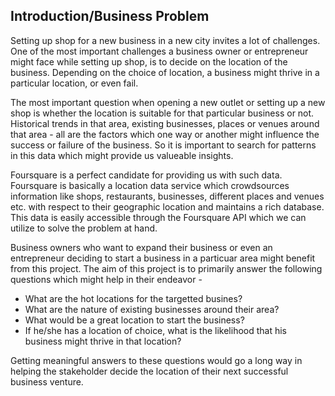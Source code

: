 ## Introduction/Business Problem


Setting up shop for a new business in a new city invites a lot of challenges. One of the most important challenges a business owner or entrepreneur might face while setting up shop, is to decide on the location of the business. Depending on the choice of location, a business might thrive in a particular location, or even fail.

The most important question when opening a new outlet or setting up a new shop is whether the location is suitable for that particular business or not. Historical trends in that area, existing businesses, places or venues around that area - all are the factors which one way or another might influence the success or failure of the business. So it is important to search for patterns in this data which might provide us valueable insights.

Foursquare is a perfect candidate for providing us with such data. Foursquare is basically a location data service which crowdsources information like shops, restaurants, businesses, different places and venues etc. with respect to their geographic location and maintains a rich database. This data is easily accessible through the Foursquare API which we can utilize to solve the problem at hand.

Business owners who want to expand their business or even an entrepreneur deciding to start a business in a particuar area might benefit from this project. The aim of this project is to primarily answer the following questions which might help in their endeavor - 

* What are the hot locations for the targetted busines?
* What are the nature of existing businesses around their area?
* What would be a great location to start the business?
* If he/she has a location of choice, what is the likelihood that his business might thrive in that location?

Getting meaningful answers to these questions would go a long way in helping the stakeholder decide the location of their next successful business venture.